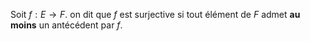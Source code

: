 
Soit $f : E\rightarrow F$. on dit que $f$ est surjective si tout élément de $F$ admet **au moins** un antécédent par $f$.


